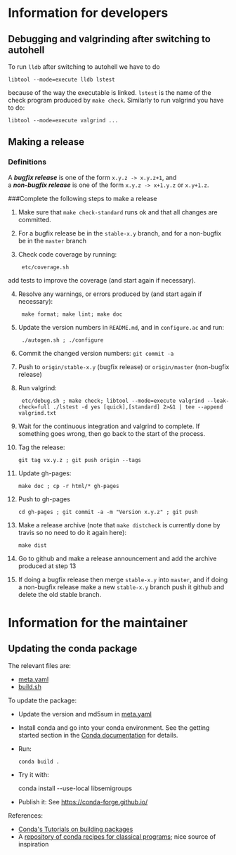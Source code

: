 # Information for developers

## Debugging and valgrinding after switching to autohell

To run `lldb` after switching to autohell we have to do 

    libtool --mode=execute lldb lstest

because of the way the executable is linked. `lstest` is the name of the
check program produced by `make check`. Similarly to run valgrind you have
to do:

    libtool --mode=execute valgrind ... 

## Making a release

### Definitions

A ***bugfix release*** is one of the form `x.y.z -> x.y.z+1`, and                
a ***non-bugfix release*** is one of the form `x.y.z -> x+1.y.z` or `x.y+1.z`. 

###Complete the following steps to make a release

1. Make sure that `make check-standard` runs ok and that all changes are committed. 

2. For a bugfix release be in the `stable-x.y` branch, and for a non-bugfix be in the `master` branch

3. Check code coverage by running:

        etc/coverage.sh
add tests to improve the coverage (and start again if necessary).
    
4. Resolve any warnings, or errors produced by (and start again if necessary):

        make format; make lint; make doc
    
5. Update the version numbers in `README.md`, and in `configure.ac`
   and run:
    
        ./autogen.sh ; ./configure
    
6. Commit the changed version numbers: `git commit -a` 

7. Push to `origin/stable-x.y` (bugfix release) or `origin/master` (non-bugfix release)

8. Run valgrind:

        etc/debug.sh ; make check; libtool --mode=execute valgrind --leak-check=full ./lstest -d yes [quick],[standard] 2>&1 | tee --append valgrind.txt

9. Wait for the continuous integration and valgrind to complete. If something goes wrong, then go back to the start of the process.
    
10. Tag the release:

        git tag vx.y.z ; git push origin --tags
    
11. Update gh-pages:

        make doc ; cp -r html/* gh-pages
    
12. Push to gh-pages

        cd gh-pages ; git commit -a -m "Version x.y.z" ; git push 

13. Make a release archive (note that `make distcheck` is currently done by travis so no need to do it again here):

        make dist 

14. Go to github and make a release announcement and add the archive produced at step 13

15. If doing a bugfix release then merge `stable-x.y` into `master`, and if doing a non-bugfix release make a new `stable-x.y` branch push it github and delete the old stable branch.


# Information for the maintainer

## Updating the conda package

The relevant files are:
- [meta.yaml](meta.yaml)
- [build.sh](build.sh)

To update the package:
- Update the version and md5sum in [meta.yaml](meta.yaml)

- Install conda and go into your conda environment.
  See the getting started section in the
  [Conda documentation](https://conda.io/docs/index.html) for details.

- Run:

    ```conda build .```

- Try it with:

    conda install --use-local libsemigroups

- Publish it: See https://conda-forge.github.io/

References:

- [Conda's Tutorials on building packages](https://conda.io/docs/build_tutorials.html)
- A [repository of conda recipes for classical programs](https://github.com/conda/conda-recipes); nice source of inspiration
